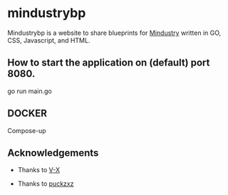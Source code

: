 # mindustrybp

Mindustrybp is a website to share blueprints for [Mindustry](https://mindustrygame.github.io/) written in GO, CSS, Javascript, and HTML.  

## How to start the application on (default) port 8080.
go run main.go

## DOCKER
Compose-up

## Acknowledgements

* Thanks to [V-X](https://github.com/ImVexed)

* Thanks to [puckzxz](https://github.com/puckzxz)
